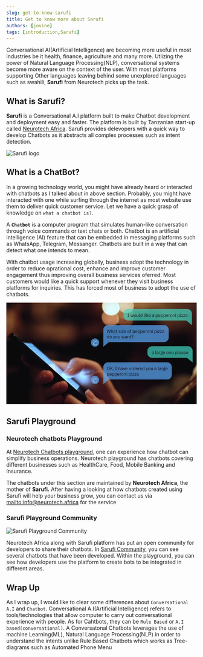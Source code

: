 ```yaml
---
slug: get-to-know-sarufi
title: Get to know more about Sarufi
authors: [jovine]
tags: [introduction,Sarufi]
---
```



Conversational AI(Artificial Intelligence) are becoming more useful in most industries be it health, finance, agriculture and many more. Utlizing the power of Natural Language Processing(NLP), conversational systems become more aware on the context of the user. With most platforms supporting Other languages leaving behind some unexplored languages such as swahili, **Sarufi** from Neurotech picks up the task.

## What is Sarufi?

**Sarufi** is a Conversational A.I platform built to make Chatbot development and deployment easy and faster. The platform is built by Tanzanian start-up called [Neurotech Africa](https://blog.neurotech.africa/). Sarufi provides delevopers with a quick way to develop Chatbots as it abstracts all complex processes such as intent detection.

![Sarufi logo](/img/sarufi.png)

## What is a ChatBot?

In a growing technology world, you might have already heard or interacted with chatbots as I talked about in above section. Probably, you might have interacted with one while surfing through the internet as most website use them to deliver quick customer service. Let we have a quick grasp of knowledge on `what a chatbot is?`.

A **`Chatbot`** is a computer program that simulates human-like conversation through voice commands or text chats or both. Chatbot is an artificial intelligence (AI) feature that can be embedded in messaging platforms such as WhatsApp, Telegram, Messanger. Chatbots are built in a way that can detect what one intends to mean.

With chatbot usage increasing globally, business adopt the technology in order to reduce oprational cost, enhance and improve customer engagement thus improving overall business services oferred.
Most customers would like a quick support whenever they visit business platforms for inquiries. This has forced most of business to adopt the use of chatbots.

![chatbot image](./chatbot.webp)

## Sarufi Playground

### Neurotech chatbots Playground

At [Neurotech Chatbots playground](https://playground.sarufi.io/), one can experience how chatbot can simplify business operations. Neurotech playground has chatbots covering different businesses such as HealthCare, Food, Mobile Banking and Insurance.

The chatbots under this section are maintained by **Neurotech Africa**, the mother of **Sarufi.**
After having a looking at how chatbots created using Sarufi will help your business grow, you can contact us via <mailto:info@neurotech.africa> for the service

### Sarufi Playground Community

![Sarufi Playground Community](/img/community-feature.png)

Neurotech Africa along with Sarufi platform has put an open community for developers to share their chatbots. In [Sarufi Community](https://playground.sarufi.io/community), you can see several chatbots that have been developed. Within the playground, you can see how developers use the platform to create bots to be integrated in different areas.

## Wrap Up

As I wrap up, I would like to clear some differences about `Conversational A.I` and `Chatbot`.
Conversational A.I(Artificial Intelligence) refers to tools/technologies that allow computer to carry out conversational experience with people. As for Cahtbots, they can be `Rule Based` or `A.I based(conversational)`. A Conversatonal Chatbots leverages the use of machine Learning(ML), Natural Language Processing(NLP) in order to understand the intents unlike Rule Based Chatbots which works as Tree-diagrams such as Automated Phone Menu

